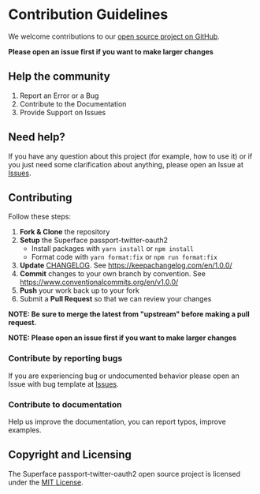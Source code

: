 # Contribution Guidelines

We welcome contributions to our [open source project on GitHub](https://github.com/superfaceai/passport-twitter-oauth2).

**Please open an issue first if you want to make larger changes**

## Help the community

1. Report an Error or a Bug
2. Contribute to the Documentation
3. Provide Support on Issues

## Need help?

If you have any question about this project (for example, how to use it) or if you just need some clarification about anything, please open an Issue at [Issues](https://github.com/superfaceai/passport-twitter-oauth2/issues).

## Contributing

Follow these steps:

1. **Fork & Clone** the repository
2. **Setup** the Superface passport-twitter-oauth2
   - Install packages with `yarn install` or `npm install`
   - Format code with `yarn format:fix` or `npm run format:fix`
3. **Update** [CHANGELOG](CHANGELOG.md). See https://keepachangelog.com/en/1.0.0/
4. **Commit** changes to your own branch by convention. See https://www.conventionalcommits.org/en/v1.0.0/
5. **Push** your work back up to your fork
6. Submit a **Pull Request** so that we can review your changes

**NOTE: Be sure to merge the latest from "upstream" before making a pull request.**

**NOTE: Please open an issue first if you want to make larger changes**

### Contribute by reporting bugs

If you are experiencing bug or undocumented behavior please open an Issue with bug template at [Issues](https://github.com/superfaceai/passport-twitter-oauth2/issues).

### Contribute to documentation

Help us improve the documentation, you can report typos, improve examples.

## Copyright and Licensing

The Superface passport-twitter-oauth2 open source project is licensed under the [MIT License](LICENSE).

